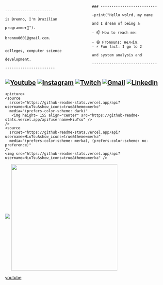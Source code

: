                                            ### ------------------------------------------------
                                            -print("Hello wolrd, my name is Brenno, I'm Brazilian
                                            and I dream of being a programmer👋").
                                            - 📫 How to reach me: brenno0601@gmail.com.
                                            - 😄 Pronouns: He/Him.
                                            - ⚡ Fun fact: I go to 2 colleges, computer science
                                            and system analysis and development.
                                            -----------------------------------------------------
[![Youtube](https://img.shields.io/badge/YouTube-FF0000?style=for-the-badge&logo=youtube&logoColor=white)](https://youtube.com/c/sujeitoprogramador)
[![Instagram](https://img.shields.io/badge/Instagram-E4405F?style=for-the-badge&logo=instagram&logoColor=white)](https://instagram.com/sujeitoprogramador)
[![Twitch](https://img.shields.io/badge/Twitch-9146FF?style=for-the-badge&logo=twitch&logoColor=white)](https://twitch.tv/fragabr)
[![Gmail](https://img.shields.io/badge/Gmail-D14836?style=for-the-badge&logo=gmail&logoColor=white)](https://mail.google.com/mail/u/0/#inbox?compose=DmwnWrRvwMBbCKKFKLLBzfPswNHdjdXWfTGnGRVHzsFmKBDwXlDdnxbqxgtGLhxKwMPXRJTsfrFg)
[![Linkedin](https://img.shields.io/badge/LinkedIn-0077B5?style=for-the-badge&logo=linkedin&logoColor=white)](https://www.linkedin.com/in/brenno-alcântara-pereira-5220b4182/)
- 
    <picture>
    <source
      srcset="https://github-readme-stats.vercel.app/api?username=HiuTsu&show_icons=true&theme=merko"
      media="(prefers-color-scheme: dark)"
       <img height= 155 align="center" src="https://github-readme-stats.vercel.app/api?username=HiuTsu" />
    />
    <source
      srcset="https://github-readme-stats.vercel.app/api?username=HiuTsu&show_icons=true&theme=merka"
      media="(prefers-color-scheme: merka), (prefers-color-scheme: no-preference)"
    />
    <img src="https://github-readme-stats.vercel.app/api?username=HiuTsu&show_icons=true&theme=merka" />
  </picture>
    <picture>
    <source
      srcset="https://github-readme-stats.vercel.app/api/top-langs/?username=HiuTsu&layout=compact&theme=merko&"
      media="(prefers-color-scheme: dark)"
  />
  <source
    srcset=https://github-readme-stats.vercel.app/api/top-langs/?username=HiuTsu&layout=compact&show_icons=true"
    media="(prefers-color-scheme: light), (prefers-color-scheme: no-preference)"
  />
  <img src="https://github-readme-stats.vercel.app/api?username=HiuTsu&show_icons=true" />
     <img height=350 align="center" src="https://github-readme-stats.vercel.app/api?username=HiuTsu" />

[youtube](https://img.shields.io/badge/YouTube-FF0000?style=for-the-badge&logo=youtube&logoColor=white)
